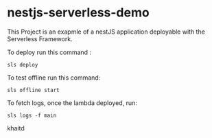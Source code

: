 # nestjs-serverless-demo

This Project is an exapmle of a nestJS application deployable with the Serverless Framework.

To deploy run this command :

```
sls deploy
```

To test offline run this command:

```
sls offline start
```

To fetch logs, once the lambda deployed, run:

```
sls logs -f main
```

khaitd
